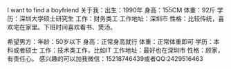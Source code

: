I want to find a  boyfriend 
关于我：出生：1990年    身高：155CM   体重：92斤    学历：深圳大学硕士研究生     工作：财务类工     工作地址：深圳市    性格：比较传统，喜欢宅在家里。下班时间喜欢看书、煲汤。
     
希望男方：年龄：50岁以下     身高：正常身高就行      体重：正常体重即可      学历：本科或者硕士     工作：技术类工作，比如IT    工作地址：最好也在深圳市    性格：顾家，有责任心。
       感兴趣的可以加我微信：15218746439或者QQ:2429516463

